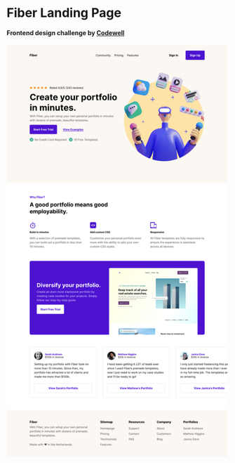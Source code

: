 
# Fiber Landing Page

#### Frontend design challenge by [Codewell](https://www.codewell.cc/challenges/fiber-landing-page--608a7e639691700015db16d1)

![alt text](https://github.com/uday-kiran77/Fiber-landing-page/blob/main/Design/Landing%20Page%20-%20Desktop%20View.png?raw=true)
